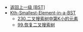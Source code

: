 - [返回上一级 [BST]](算法/BST/)
- [Kth-Smallest-Element-in-a-BST](算法/BST/Kth-Smallest-Element-in-a-BST/)
  - [230.二叉搜索树中第K小的元素](算法/BST/Kth-Smallest-Element-in-a-BST/230.二叉搜索树中第K小的元素.md)
  - [99.恢复二叉搜索树](算法/BST/Kth-Smallest-Element-in-a-BST/99.恢复二叉搜索树.md)

